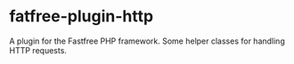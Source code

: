 # fatfree-plugin-http
A plugin for the Fastfree PHP framework. Some helper classes for handling HTTP requests.
